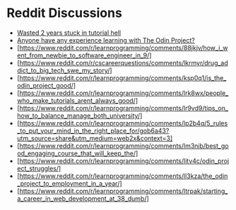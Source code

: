 # Reddit Discussions

- [Wasted 2 years stuck in tutorial hell](https://www.reddit.com/r/learnprogramming/comments/knuy19/wasted_2_years_stuck_in_tutorial_hell/)
- [Anyone have any experience learning with The Odin Project?](https://www.reddit.com/r/learnprogramming/comments/89o3oj/anyone_have_any_experience_learning_with_the_odin/)
- [https://www.reddit.com/r/learnprogramming/comments/88jkjv/how_i_went_from_newbie_to_software_engineer_in_9/]
- [https://www.reddit.com/r/cscareerquestions/comments/lkrmyr/drug_addict_to_big_tech_swe_my_story/]
- [https://www.reddit.com/r/learnprogramming/comments/ksp0q1/is_the_odin_project_good/]
- [https://www.reddit.com/r/learnprogramming/comments/lrk8wx/people_who_make_tutorials_arent_always_good/]
- [https://www.reddit.com/r/learnprogramming/comments/lr9vd9/tips_on_how_to_balance_manage_both_university/]
- [https://www.reddit.com/r/learnprogramming/comments/lp2b4q/5_rules_to_put_your_mind_in_the_right_place_for/gob6a43?utm_source=share&utm_medium=web2x&context=3]
- [https://www.reddit.com/r/learnprogramming/comments/lm3nib/best_good_engaging_course_that_will_keep_the/]
- [https://www.reddit.com/r/learnprogramming/comments/litv4c/odin_project_struggles/]
- [https://www.reddit.com/r/learnprogramming/comments/ll3kza/the_odin_project_to_employment_in_a_year/]
- [https://www.reddit.com/r/learnprogramming/comments/ltrpak/starting_a_career_in_web_development_at_38_dumb/]
